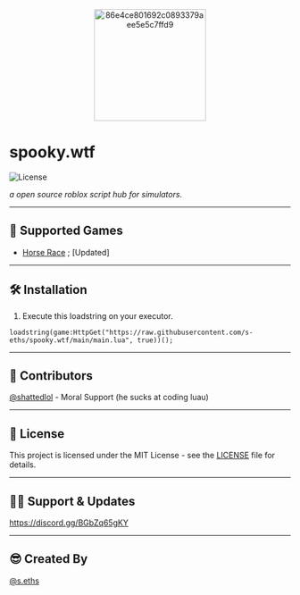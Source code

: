<div align="center">
  <img src="https://github.com/user-attachments/assets/27b7cd4d-1c23-4711-b7ec-4158f6a8574f" alt="86e4ce801692c0893379aee5e5c7ffd9" width="200"/>
</div>

# spooky.wtf

![License](https://img.shields.io/badge/license-MIT-blue.svg)

*a open source roblox script hub for simulators.*

---

## 🚀 Supported Games

- [Horse Race](https://www.roblox.com/games/93787311916283/Horse-Race-New-Mount-Partner) ; [Updated]

---

## 🛠️ Installation

1. Execute this loadstring on your executor.

`loadstring(game:HttpGet("https://raw.githubusercontent.com/s-eths/spooky.wtf/main/main.lua", true))();`

---

## 🤝 Contributors

[@shattedlol](https://shatted.lol/) - Moral Support (he sucks at coding luau)

---

## 📄 License

This project is licensed under the MIT License - see the [LICENSE](LICENSE) file for details.

---

## 🙋‍♂️ Support & Updates

https://discord.gg/BGbZq65gKY

---

## 😎 Created By

[@s.eths](https://github.com/s-eths)
